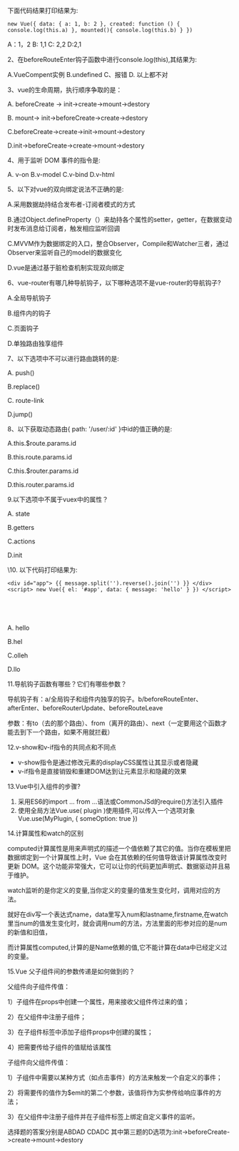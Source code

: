 下面代码结果打印结果为:

```
new Vue({ data: { a: 1, b: 2 }, created: function () { console.log(this.a) }, mounted(){ console.log(this.b) } })
```

A：1，2 B: 1,1 C: 2,2 D:2,1

 

2、在beforeRouteEnter钩子函数中进行console.log(this),其结果为:

A.VueCompent实例 B.undefined C、报错 D. 以上都不对

 

3、vue的生命周期，执行顺序争取的是：

A. beforeCreate -> init->create->mount->destory

B. mount-> init->beforeCreate->create->destory

C.beforeCreate->create->init->mount->destory

D.init->beforeCreate->create->mount->destory

 

4、用于监听 DOM 事件的指令是:

A. v-on B.v-model C.v-bind D.v-html

 

5、以下对vue的双向绑定说法不正确的是:

A.采用数据劫持结合发布者-订阅者模式的方式

B.通过Object.defineProperty（）来劫持各个属性的setter，getter，在数据变动时发布消息给订阅者，触发相应监听回调

C.MVVM作为数据绑定的入口，整合Observer，Compile和Watcher三者，通过Observer来监听自己的model的数据变化

D.vue是通过基于脏检查机制实现双向绑定

 

6、vue-router有哪几种导航钩子，以下哪种选项不是vue-router的导航钩子?

A.全局导航钩子

B.组件内的钩子

C.页面钩子

D.单独路由独享组件

 

7、以下选项中不可以进行路由跳转的是:

A. push()

B.replace()

C. route-link

D.jump()

 

8、以下获取动态路由{ path: '/user/:id' }中id的值正确的是:

A.this.$route.params.id

B.this.route.params.id

C.this.$router.params.id

D.this.router.params.id

 

9.以下选项中不属于vuex中的属性？

A. state

B.getters

C.actions

D.init

 

\10. 以下代码打印结果为:

```
<div id="app"> {{ message.split('').reverse().join('') }} </div> <script> new Vue({ el: '#app', data: { message: 'hello' } }) </script>



 
```

A. hello

B.hel

C.olleh

D.llo

 

11.导航钩子函数有哪些？它们有哪些参数？

导航钩子有：a/全局钩子和组件内独享的钩子。b/beforeRouteEnter、afterEnter、beforeRouterUpdate、beforeRouteLeave

参数：有to（去的那个路由）、from（离开的路由）、next（一定要用这个函数才能去到下一个路由，如果不用就拦截）

 

12.v-show和v-if指令的共同点和不同点

- v-show指令是通过修改元素的displayCSS属性让其显示或者隐藏
- v-if指令是直接销毁和重建DOM达到让元素显示和隐藏的效果

13.Vue中引入组件的步骤?

1. 采用ES6的import ... from ...语法或CommonJSd的require()方法引入插件
2. 使用全局方法Vue.use( plugin )使用插件,可以传入一个选项对象Vue.use(MyPlugin, { someOption: true })

14.计算属性和watch的区别

computed计算属性是用来声明式的描述一个值依赖了其它的值。当你在模板里把数据绑定到一个计算属性上时，Vue 会在其依赖的任何值导致该计算属性改变时更新 DOM。这个功能非常强大，它可以让你的代码更加声明式、数据驱动并且易于维护。 

watch监听的是你定义的变量,当你定义的变量的值发生变化时，调用对应的方法。

就好在div写一个表达式name，data里写入num和lastname,firstname,在watch里当num的值发生变化时，就会调用num的方法，方法里面的形参对应的是num的新值和旧值，

而计算属性computed,计算的是Name依赖的值,它不能计算在data中已经定义过的变量。

 

15.Vue 父子组件间的参数传递是如何做到的？

 父组件向子组件传值：

  1）子组件在props中创建一个属性，用来接收父组件传过来的值；

  2）在父组件中注册子组件；

  3）在子组件标签中添加子组件props中创建的属性；

  4）把需要传给子组件的值赋给该属性

 子组件向父组件传值：

  1）子组件中需要以某种方式（如点击事件）的方法来触发一个自定义的事件；

  2）将需要传的值作为$emit的第二个参数，该值将作为实参传给响应事件的方法；

  3）在父组件中注册子组件并在子组件标签上绑定自定义事件的监听。





 选择题的答案分别是ABDAD  CDADC 其中第三题的D选项为:init->beforeCreate->create->mount->destory